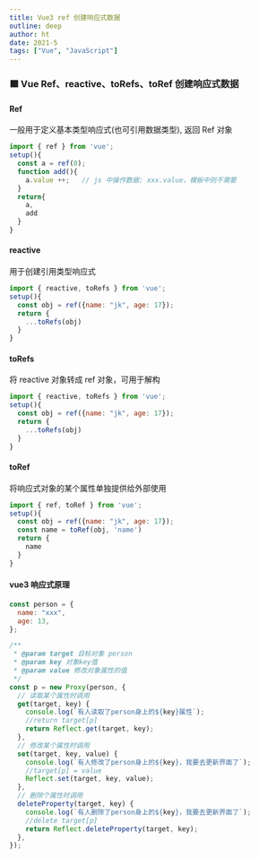 ```yaml
---
title: Vue3 ref 创建响应式数据
outline: deep
author: ht
date: 2021-5
tags: ["Vue", "JavaScript"]
---
```


### 🟩 Vue Ref、reactive、toRefs、toRef 创建响应式数据

>

#### Ref

一般用于定义基本类型响应式(也可引用数据类型), 返回 Ref 对象

```js
import { ref } from 'vue';
setup(){
  const a = ref(0);
  function add(){
    a.value ++;   // js 中操作数据: xxx.value，模板中则不需要
  }
  return{
    a,
    add
  }
}
```

#### reactive

用于创建引用类型响应式

```js
import { reactive, toRefs } from 'vue';
setup(){
  const obj = ref({name: "jk", age: 17});
  return {
    ...toRefs(obj)
  }
}
```

#### toRefs

将 reactive 对象转成 ref 对象，可用于解构

```js
import { reactive, toRefs } from 'vue';
setup(){
  const obj = ref({name: "jk", age: 17});
  return {
    ...toRefs(obj)
  }
}
```

#### toRef

将响应式对象的某个属性单独提供给外部使用

```js
import { ref, toRef } from 'vue';
setup(){
  const obj = ref({name: "jk", age: 17});
  const name = toRef(obj, 'name')
  return {
    name
  }
}
```

#### vue3 响应式原理

```js
const person = {
  name: "xxx",
  age: 13,
};

/**
 * @param target 目标对象 person
 * @param key 对象key值
 * @param value 修改对象属性的值
 */
const p = new Proxy(person, {
  // 读取某个属性时调用
  get(target, key) {
    console.log(`有人读取了person身上的${key}属性`);
    //return target[p]
    return Reflect.get(target, key);
  },
  // 修改某个属性时调用
  set(target, key, value) {
    console.log(`有人修改了person身上的${key}，我要去更新界面了`);
    //target[p] = value
    Reflect.set(target, key, value);
  },
  // 删除个属性时调用
  deleteProperty(target, key) {
    console.log(`有人删除了person身上的${key}，我要去更新界面了`);
    //delete target[p]
    return Reflect.deleteProperty(target, key);
  },
});
```
